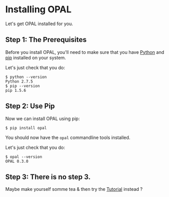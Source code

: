 # Installing OPAL

Let's get OPAL installed for you.

## Step 1: The Prerequisites

Before you install OPAL, you'll need to make sure that you have 
[Python](https://www.python.org/) and [pip](http://pip.readthedocs.org/en/latest/installing.html)
installed on your system.

Let's just check that you do:

    $ python --version
    Python 2.7.5
    $ pip --version
    pip 1.5.6

## Step 2: Use Pip

Now we can install OPAL using pip:

    $ pip install opal

You should now have the `opal` commandline tools installed.

Let's just check that you do:

    $ opal --version
    OPAL 0.3.0

## Step 3: There is no step 3.

Maybe make yourself somme tea & then try the [Tutorial](tutorial.md) instead ? 

